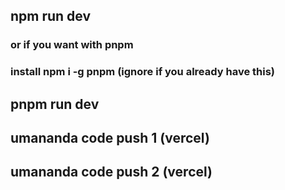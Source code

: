 ## npm run dev

### or if you want with pnpm

### install npm i -g pnpm (ignore if you already have this)

## pnpm run dev

## umananda code push 1 (vercel)
## umananda code push 2 (vercel)
